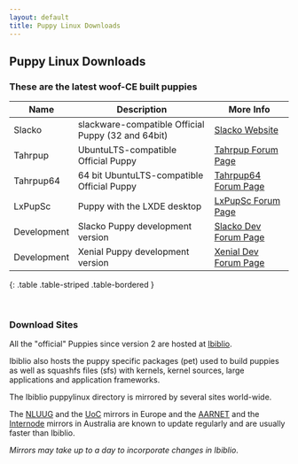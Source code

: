 ```yaml
---
layout: default
title: Puppy Linux Downloads
---
```

## Puppy Linux Downloads

### These are the latest woof-CE built puppies

|  Name          |       Description                                | More Info                  |
|----------------|--------------------------------------------------|----------------------------|
|Slacko          |slackware-compatible Official Puppy (32 and 64bit)|[Slacko Website][sla]       |
|Tahrpup         |UbuntuLTS-compatible Official Puppy               |[Tahrpup Forum Page][t32]   |
|Tahrpup64       |64 bit UbuntuLTS-compatible Official Puppy        |[Tahrpup64 Forum Page][t64] |
|LxPupSc         |Puppy with the LXDE desktop                       |[LxPupSc Forum Page][lxp]   |
|Development     |Slacko Puppy development version                 |[Slacko Dev Forum Page][sde]|
|Development     |Xenial Puppy development version                 |[Xenial Dev Forum Page][xen]|
{: .table .table-striped .table-bordered }

[sla]: http://slacko.eezy.xyz
[t32]: http://murga-linux.com/puppy/viewtopic.php?t=96178
[t64]: http://murga-linux.com/puppy/viewtopic.php?t=96748
[lxp]: http://murga-linux.com/puppy/viewtopic.php?t=101527
[sde]: http://murga-linux.com/puppy/viewtopic.php?t=108017
[xen]: http://murga-linux.com/puppy/viewtopic.php?t=106479

<br/>

### Download Sites

All the "official" Puppies since version 2 are hosted at [Ibiblio](http://distro.ibiblio.org/puppylinux/).

Ibiblio also hosts the puppy specific packages (pet) used to build puppies as 
well as squashfs files (sfs) with kernels, kernel sources, large applications 
and application frameworks.

The Ibiblio puppylinux directory is mirrored by several sites world-wide.

The [NLUUG](http://ftp.nluug.nl/ftp/pub/os/Linux/distr/puppylinux/) and the 
[UoC](http://ftp.cc.uoc.gr/mirrors/linux/puppylinux/) mirrors in Europe and 
the [AARNET](http://mirror.aarnet.edu.au/pub/puppylinux/) and the 
[Internode](http://mirror.internode.on.net/pub/puppylinux/) mirrors in 
Australia are known to update regularly and are usually faster than Ibiblio.

_Mirrors may take up to a day to incorporate changes in Ibiblio_.
